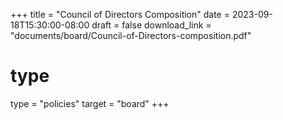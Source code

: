 +++
title = "Council of Directors Composition"
date = 2023-09-18T15:30:00-08:00
draft = false
download_link  = "documents/board/Council-of-Directors-composition.pdf"
# type
type = "policies"
target = "board"
+++
